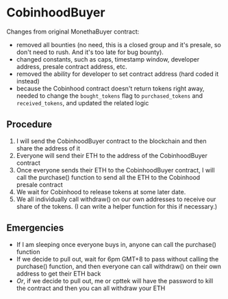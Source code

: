 # CobinhoodBuyer

Changes from original MonethaBuyer contract:
* removed all bounties (no need, this is a closed group and it's presale, so don't need to rush. And it's too late for bug bounty).
* changed constants, such as caps, timestamp window, developer address, presale contract address, etc.
* removed the ability for developer to set contract address (hard coded it instead)
* because the Cobinhood contract doesn't return tokens right away, needed to change the `bought_tokens` flag to `purchased_tokens` and `received_tokens`, and updated the related logic

## Procedure
1.  I will send the CobinhoodBuyer contract to the blockchain and then share the address of it
2.  Everyone will send their ETH to the address of the CobinhoodBuyer contract
3.  Once everyone sends their ETH to the CobinhoodBuyer contract, I will call the purchase() function to send all the ETH to the Cobinhood presale contract
4.  We wait for Cobinhood to release tokens at some later date.
5.  We all individually call withdraw() on our own addresses to receive our share of the tokens. (I can write a helper function for this if necessary.)

## Emergencies
* If I am sleeping once everyone buys in, anyone can call the purchase() function
* If we decide to pull out, wait for 6pm GMT+8 to pass without calling the purchase() function, and then everyone can call withdraw() on their own address to get their ETH back
* *Or*, if we decide to pull out, me or cpttek will have the password to kill the contract and then you can all withdraw your ETH
